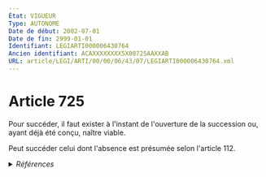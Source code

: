 ```yaml
---
État: VIGUEUR
Type: AUTONOME
Date de début: 2002-07-01
Date de fin: 2999-01-01
Identifiant: LEGIARTI000006430764
Ancien identifiant: ACAXXXXXXXX5X00725AAXXAB
URL: article/LEGI/ARTI/00/00/06/43/07/LEGIARTI000006430764.xml
---
```


<h1>Article 725</h1>

Pour succéder, il faut exister à l'instant de l'ouverture de la succession ou,
ayant déjà été conçu, naître viable.<br />

Peut succéder celui dont l'absence est présumée selon l'article 112.


<details>
  <summary><em>Références</em></summary>

  <h2>Articles faisant référence à l'article</h2>
  
  <ul>
    <li>
      <a href="https://legal.tricoteuses.fr//redirection/LEGIARTI000006421667?vers=git&vers=legifrance">Code civil - article 112 AUTONOME VIGUEUR, en vigueur depuis le 1978-03-31</a> CITATION cible
    </li>
    <li>
      <a href="https://legal.tricoteuses.fr//redirection/LEGIARTI000006284683?vers=git&vers=legifrance">LOI no 2001-1135 du 3 décembre 2001 relative aux droits du conjoint survivant et des enfants adultérins et modernisant diverses dispositions de droit successoral - article 19 ENTIEREMENT_MODIF</a> MODIFICATION cible
    </li>
  </ul>
  
  <h2>Références faites par l'article</h2>
  
  <ul>
    <li>
      2999-01-01 CITATION source <a href="https://legal.tricoteuses.fr//redirection/LEGIARTI000006421667?vers=git&vers=legifrance">Code civil - article 112 AUTONOME VIGUEUR, en vigueur depuis le 1978-03-31</a>
    </li>
    <li>
      CODIFICATION source Loi 1803-04-19
    </li>
    <li>
      2001-12-03 MODIFICATION source <a href="https://legal.tricoteuses.fr//redirection/LEGIARTI000006284683?vers=git&vers=legifrance">LOI no 2001-1135 du 3 décembre 2001 relative aux droits du conjoint survivant et des enfants adultérins et modernisant diverses dispositions de droit successoral - article 19 ENTIEREMENT_MODIF</a>
    </li>
  </ul>
</details>
